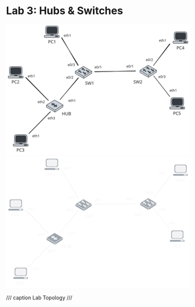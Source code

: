 # Lab 3: Hubs & Switches

![Toplogy Lab-2](img/lankurs-lab1.svg#only-light)
![Toplogy Lab-2](img/lankurs-lab1-dark.svg#only-dark)

/// caption
Lab Topology
///

